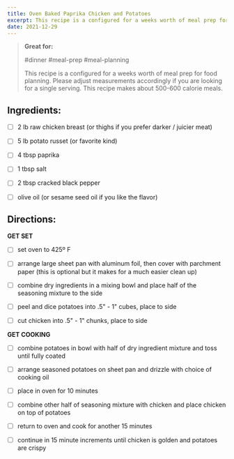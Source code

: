 ```yaml
---
title: Oven Baked Paprika Chicken and Potatoes
excerpt: This recipe is a configured for a weeks worth of meal prep for food planning. Please adjust measurements accordingly if you are looking for a single serving. This recipe makes about 500-600 calorie meals.
date: 2021-12-29
---
```



> **Great for:**
> 
> #dinner
> #meal-prep
> #meal-planning
>
> This recipe is a configured for a weeks worth of meal prep for food planning. Please adjust measurements accordingly if you are looking for a single serving. This recipe makes about 500-600 calorie meals. 

## Ingredients:

- [ ] 2 lb raw chicken breast (or thighs if you prefer darker / juicier meat)
      
- [ ] 5 lb potato russet (or favorite kind)
      
- [ ] 4 tbsp paprika
      
- [ ] 1 tbsp salt
      
- [ ] 2 tbsp cracked black pepper
      
- [ ] olive oil (or sesame seed oil if you like the flavor)
## Directions:

**GET SET**

- [ ] set oven to 425º F 
      
- [ ] arrange large sheet pan with aluminum foil, then cover with parchment paper (this is optional but it makes for a much easier clean up)
      
- [ ] combine dry ingredients in a mixing bowl and place half of the seasoning mixture to the side
      
- [ ] peel and dice potatoes into .5" - 1" cubes, place to side
      
- [ ] cut chicken into .5" - 1" chunks, place to side

**GET COOKING**

- [ ] combine potatoes in bowl with half of dry ingredient mixture and toss until fully coated
      
- [ ] arrange seasoned potatoes on sheet pan and drizzle with choice of cooking oil
      
- [ ] place in oven for 10 minutes 
      
- [ ] combine other half of seasoning mixture with chicken and place chicken on top of potatoes
      
- [ ] return to oven and cook for another 15 minutes
      
- [ ] continue in 15 minute increments until chicken is golden and potatoes are crispy 



